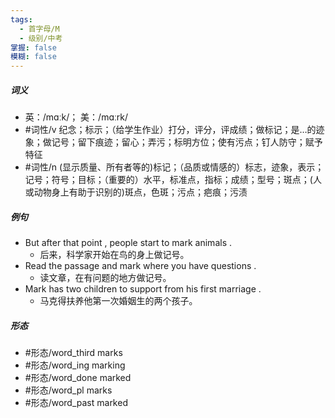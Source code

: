 ```yaml
---
tags:
  - 首字母/M
  - 级别/中考
掌握: false
模糊: false
---
```

##### 词义
- 英：/mɑːk/； 美：/mɑːrk/
- #词性/v  纪念；标示；（给学生作业）打分，评分，评成绩；做标记；是…的迹象；做记号；留下痕迹；留心；弄污；标明方位；使有污点；钉人防守；赋予特征
- #词性/n  (显示质量、所有者等的)标记；（品质或情感的）标志，迹象，表示；记号；符号；目标；（重要的）水平，标准点，指标；成绩；型号；斑点；(人或动物身上有助于识别的)斑点，色斑；污点；疤痕；污渍
##### 例句
- But after that point , people start to mark animals .
	- 后来，科学家开始在鸟的身上做记号。
- Read the passage and mark where you have questions .
	- 读文章，在有问题的地方做记号。
- Mark has two children to support from his first marriage .
	- 马克得扶养他第一次婚姻生的两个孩子。
##### 形态
- #形态/word_third marks
- #形态/word_ing marking
- #形态/word_done marked
- #形态/word_pl marks
- #形态/word_past marked

